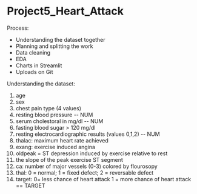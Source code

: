 # Project5_Heart_Attack

Process:
- Understanding the dataset together
- Planning and splitting the work
- Data cleaning
- EDA 
- Charts in Streamlit
- Uploads on Git

Understanding the dataset: 
1) age
2) sex 
3) chest pain type (4 values)
4) resting blood pressure -- NUM
5) serum cholestoral in mg/dl -- NUM
6) fasting blood sugar > 120 mg/dl 
7) resting electrocardiographic results (values 0,1,2) -- NUM
8) thalac: maximum heart rate achieved 
9) exang: exercise induced angina 
10) oldpeak = ST depression induced by exercise relative to rest 
11) the slope of the peak exercise ST segment 
12) ca: number of major vessels (0-3) colored by flourosopy
13) thal: 0 = normal; 1 = fixed defect; 2 = reversable defect
14) target: 0= less chance of heart attack 1 = more chance of heart attack == TARGET
